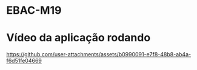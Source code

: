 # EBAC-M19


# Vídeo da aplicação rodando
https://github.com/user-attachments/assets/b0990091-e7f8-48b8-ab4a-f6d51fe04669

